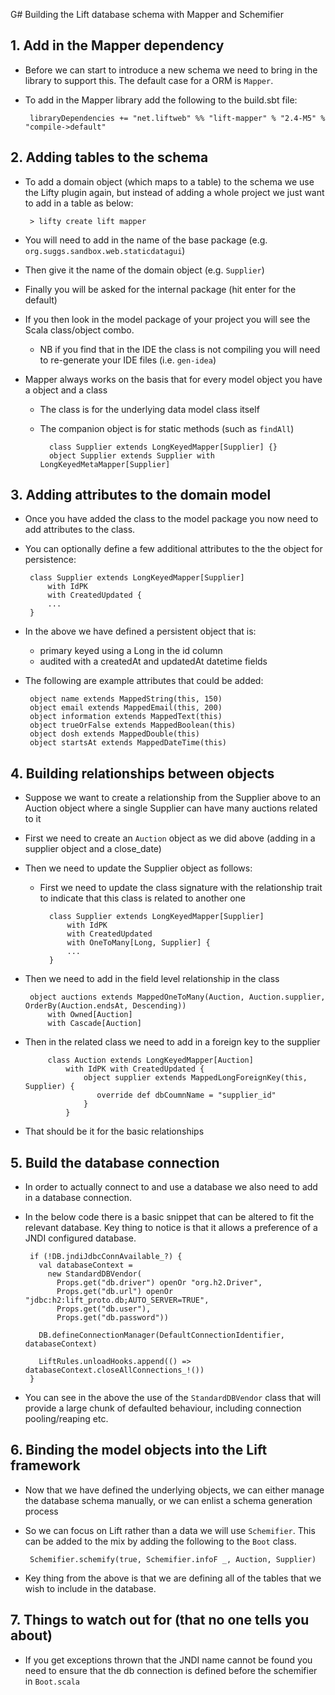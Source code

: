 G# Building the Lift database schema with Mapper and Schemifier

##  1. Add in the Mapper dependency
 * Before we can start to introduce a new schema we need to bring in the library to support this.  The default case for a ORM is `Mapper`.
 * To add in the Mapper library add the following to the build.sbt file:
        
        libraryDependencies += "net.liftweb" %% "lift-mapper" % "2.4-M5" % "compile->default"

## 2. Adding tables to the schema
 * To add a domain object (which maps to a table) to the schema we use the Lifty plugin again, but instead of adding a whole project we just want to add in a table as below:

        > lifty create lift mapper

 * You will need to add in the name of the base package (e.g. `org.suggs.sandbox.web.staticdatagui`)
 * Then give it the name of the domain object (e.g. `Supplier`)
 * Finally you will be asked for the internal package (hit enter for the default)
 * If you then look in the model package of your project you will see the Scala class/object combo.
    * NB if you find that in the IDE the class is not compiling you will need to re-generate your IDE files (i.e. `gen-idea`)
 * Mapper always works on the basis that for every model object you have a object and a class
    * The class is for the underlying data model class itself 
    * The companion object is for static methods (such as `findAll`)

            class Supplier extends LongKeyedMapper[Supplier] {}
            object Supplier extends Supplier with LongKeyedMetaMapper[Supplier]
        

## 3. Adding attributes to the domain model
 * Once you have added the class to the model package you now need to add attributes to the class.
 * You can optionally define a few additional attributes to the the object for persistence:

        class Supplier extends LongKeyedMapper[Supplier]
            with IdPK
            with CreatedUpdated {
            ...
        }

 * In the above we have defined a persistent object that is:
    * primary keyed using a Long in the id column
    * audited with a createdAt and updatedAt datetime fields

 * The following are example attributes that could be added:

        object name extends MappedString(this, 150)
        object email extends MappedEmail(this, 200)
        object information extends MappedText(this)
        object trueOrFalse extends MappedBoolean(this)
        object dosh extends MappedDouble(this)
        object startsAt extends MappedDateTime(this)

## 4. Building relationships between objects
 * Suppose we want to create a relationship from the Supplier above to an Auction object where a single Supplier can have many auctions related to it
 * First we need to create an `Auction` object as we did above (adding in a supplier object and a close_date)
 * Then we need to update the Supplier object as follows:
    * First we need to update the class signature with the relationship trait to indicate that this class is related to another one

            class Supplier extends LongKeyedMapper[Supplier]
                with IdPK
                with CreatedUpdated 
                with OneToMany[Long, Supplier] {
                ...
            }

 * Then we need to add in the field level relationship in the class

        object auctions extends MappedOneToMany(Auction, Auction.supplier, OrderBy(Auction.endsAt, Descending))
            with Owned[Auction]
            with Cascade[Auction]
  
 * Then in the related class we need to add in a foreign key to the supplier

            class Auction extends LongKeyedMapper[Auction]
                with IdPK with CreatedUpdated {
                    object supplier extends MappedLongForeignKey(this, Supplier) {
                       override def dbCoumnName = "supplier_id"
                    }
                }

 * That should be it for the basic relationships


## 5. Build the database connection
 * In order to actually connect to and use a database we also need to add in a database connection.
 * In the below code there is a basic snippet that can be altered to fit the relevant database.   Key thing to notice is that it allows a preference of a JNDI configured database.

        if (!DB.jndiJdbcConnAvailable_?) {
          val databaseContext =
            new StandardDBVendor(
              Props.get("db.driver") openOr "org.h2.Driver",
              Props.get("db.url") openOr "jdbc:h2:lift_proto.db;AUTO_SERVER=TRUE",
              Props.get("db.user"),
              Props.get("db.password"))

          DB.defineConnectionManager(DefaultConnectionIdentifier, databaseContext)

          LiftRules.unloadHooks.append(() => databaseContext.closeAllConnections_!())
        }

 * You can see in the above the use of the `StandardDBVendor` class that will provide a large chunk of defaulted behaviour, including connection pooling/reaping etc.

## 6. Binding the model objects into the Lift framework
 * Now that we have defined the underlying objects, we can either manage the database schema manually, or we can enlist a schema generation process
 * So we can focus on Lift rather than a data we will use `Schemifier`.  This can be added to the mix by adding the following to the `Boot` class.

        Schemifier.schemify(true, Schemifier.infoF _, Auction, Supplier)

 * Key thing from the above is that we are defining all of the tables that we wish to include in the database.

## 7. Things to watch out for (that no one tells you about)
 * If you get exceptions thrown that the JNDI name cannot be found you need to ensure that the db connection is defined before the schemifier in `Boot.scala`

